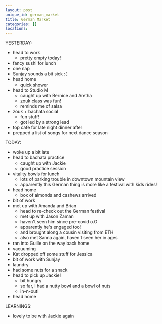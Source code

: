 ```yaml
---
layout: post
unique_id: german_market
title: German Market
categories: []
locations: 
---
```


YESTERDAY:
* head to work
  * pretty empty today!
* fancy sushi for lunch
* one nap
* Sunjay sounds a bit sick :(
* head home
  * quick shower
* head to Studio M
  * caught up with Bernice and Aretha
  * zouk class was fun!
  * reminds me of salsa
* zouk + bachata social
  * fun stuff!
  * got led by a strong lead
* top cafe for late night dinner after
* prepped a list of songs for next dance season

TODAY:
* woke up a bit late
* head to bachata practice
  * caught up with Jackie
  * good practice session
* vitality bowls for lunch
  * lots of parking trouble in downtown mountain view
  * apparently this German thing is more like a festival with kids rides!
* head home
  * box of almonds and cashews arrived
* bit of work
* met up with Amanda and Brian
  * head to re-check out the German festival
  * met up with Jason Zaman
  * haven't seen him since pre-covid o.O
  * apparently he's engaged too!
  * and brought along a cousin visiting from ETH
  * also met Sanna again, haven't seen her in ages
* ran into Guille on the way back home
* vacuuming
* Kat dropped off some stuff for Jessica
* bit of work with Sunjay
* laundry
* had some nuts for a snack
* head to pick up Jackie!
  * bit hungry
  * so far, I had a nutty bowl and a bowl of nuts
  * in-n-out!
* head home

LEARNINGS:
* lovely to be with Jackie again
